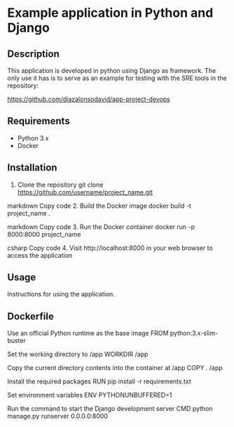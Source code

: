 # Example application in Python and Django

## Description
This application is developed in python using Django as framework. The only use it has is to serve as an example for testing with the SRE tools in the repository:

https://github.com/diazalonsodavid/app-project-devops

## Requirements
* Python 3.x
* Docker

## Installation
1. Clone the repository
git clone https://github.com/username/project_name.git

markdown
Copy code
2. Build the Docker image
docker build -t project_name .

markdown
Copy code
3. Run the Docker container
docker run -p 8000:8000 project_name

csharp
Copy code
4. Visit http://localhost:8000 in your web browser to access the application

## Usage
Instructions for using the application.

## Dockerfile
Use an official Python runtime as the base image
FROM python:3.x-slim-buster

Set the working directory to /app
WORKDIR /app

Copy the current directory contents into the container at /app
COPY . /app

Install the required packages
RUN pip install -r requirements.txt

Set environment variables
ENV PYTHONUNBUFFERED=1

Run the command to start the Django development server
CMD python manage.py runserver 0.0.0.0:8000

